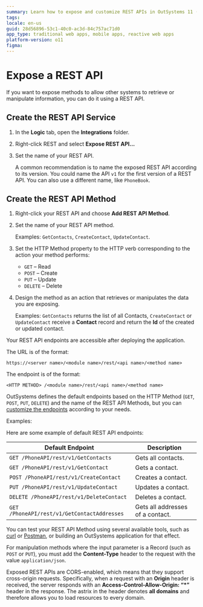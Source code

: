```yaml
---
summary: Learn how to expose and customize REST APIs in OutSystems 11 (O11) to integrate with external systems effectively.
tags: 
locale: en-us
guid: 28d56896-53c1-40c0-ac3d-84c757ac71d0
app_type: traditional web apps, mobile apps, reactive web apps
platform-version: o11
figma:
---
```


# Expose a REST API

If you want to expose methods to allow other systems to retrieve or manipulate information, you can do it using a REST API.

## Create the REST API Service

1. In the **Logic** tab, open the **Integrations** folder.
   
1. Right-click REST and select **Expose REST API...**
   
1. Set the name of your REST API.
   
    A common recommendation is to name the exposed REST API according to its version. You could name the API `v1` for the first version of a REST API. You can also use a different name, like `PhoneBook`.  

## Create the REST API Method

1. Right-click your REST API and choose **Add REST API Method**.
   
1. Set the name of your REST API method.

   Examples: `GetContacts`, `CreateContact`, `UpdateContact`.
   
1. Set the HTTP Method property to the HTTP verb corresponding to the action your method performs:
   
    * `GET` – Read
    * `POST` – Create
    * `PUT` – Update
    * `DELETE` – Delete
      
1. Design the method as an action that retrieves or manipulates the data you are exposing.

    Examples: `GetContacts` returns the list of all Contacts, `CreateContact` or `UpdateContact` receive a **Contact** record and return the **Id** of the created or updated contact.

Your REST API endpoints are accessible after deploying the application.

The URL is of the format:

`https://<server name>/<module name>/rest/<api name>/<method name>`

The endpoint is of the format:

`<HTTP METHOD> /<module name>/rest/<api name>/<method name>`

<div class="info" markdown="1">

OutSystems defines the default endpoints based on the HTTP Method (`GET`, `POST`, `PUT`, `DELETE`) and the name of the REST API Methods, but you can [customize the endpoints](<customize-rest-urls.md>) according to your needs.

</div>

Examples:

Here are some example of default REST API endpoints:

Default Endpoint | Description  
---|---  
`GET /PhoneAPI/rest/v1/GetContacts` | Gets all contacts.
`GET /PhoneAPI/rest/v1/GetContact` | Gets a contact.
`POST /PhoneAPI/rest/v1/CreateContact` | Creates a contact.
`PUT /PhoneAPI/rest/v1/UpdateContact` | Updates a contact.
`DELETE /PhoneAPI/rest/v1/DeleteContact` | Deletes a contact.
`GET /PhoneAPI/rest/v1/GetContactAddresses` | Gets all addresses of a contact.
  
You can test your REST API Method using several available tools, such as [curl](https://curl.haxx.se/) or [Postman](https://www.postman.com), or building an OutSystems application for that effect. 

For manipulation methods where the input parameter is a Record (such as `POST` or `PUT`), you must add the **Content-Type** header to the request with the value `application/json`.

Exposed REST APIs are CORS-enabled, which means that they support cross-origin requests. Specifically, when a request with an **Origin** header is received, the server responds with an **Access-Control-Allow-Origin: “*”** header in the response. The astrix in the header denotes **all domains** and therefore allows you to load resources to every domain.
